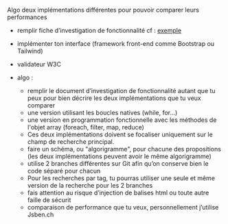 Algo 
deux implémentations différentes pour pouvoir comparer leurs performances


- remplir fiche d’investigation de fonctionnalité cf : [exemple](https://s3-eu-west-1.amazonaws.com/course.oc-static.com/projects/Front-End+V2/P6+Algorithms/Fiche+d%E2%80%99investigation+fonctionnalite%CC%81.pdf)

- implémenter ton interface (framework front-end comme Bootstrap ou Tailwind)

- validateur W3C

- algo : 
  
  - remplir le document d’investigation de fonctionnalité autant que tu peux pour bien décrire les deux implémentations que tu veux comparer
  - une version utilisant les boucles natives (while, for...)
  - une version en programmation fonctionnelle avec les méthodes de l'objet array (foreach, filter, map, reduce)
  - Ces deux implémentations doivent se focaliser uniquement sur le champ de recherche principal.
  - faire un schéma, ou "algorigramme", pour chacune des propositions (les deux implémentations peuvent avoir le même algorigramme)
  - utilise 2 branches différentes sur Git afin qu’on conserve bien le code séparé pour chacun
  - Pour les recherches par tag, tu pourras utiliser une seule et même version de la recherche pour les 2 branches
  - fais attention au risque d’injection de balises html ou toute autre faille de sécurit
  - comparaison de performance que tu veux, personnellement j’utilise Jsben.ch  